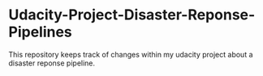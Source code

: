 # Udacity-Project-Disaster-Reponse-Pipelines
This repository keeps track of changes within my udacity project about a disaster reponse pipeline.
